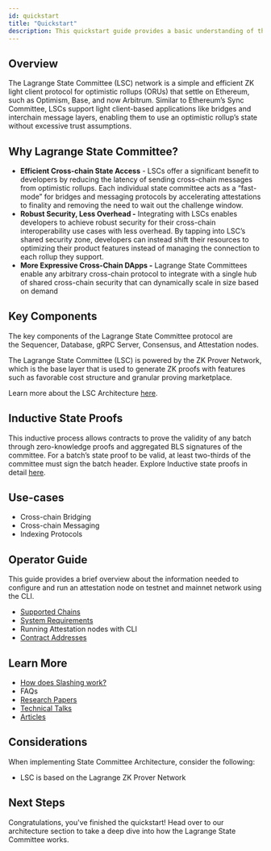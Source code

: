 ```yaml
---
id: quickstart
title: "Quickstart"
description: This quickstart guide provides a basic understanding of the Lagrange State Committee.
---
```


## Overview
The Lagrange State Committee (LSC) network is a simple and efficient ZK light client protocol for optimistic rollups (ORUs) that settle on Ethereum, such as Optimism, Base, and now Arbitrum. Similar to Ethereum’s Sync Committee, LSCs support light client-based applications like bridges and interchain message layers, enabling them to use an optimistic rollup’s state without excessive trust assumptions. 

## Why Lagrange State Committee?

- **Efficient Cross-chain State Access** - LSCs offer a significant benefit to developers by reducing the latency of sending cross-chain messages from optimistic rollups. Each individual state committee acts as a “fast-mode” for bridges and messaging protocols by accelerating attestations to finality and removing the need to wait out the challenge window.
- **Robust Security, Less Overhead -** Integrating with LSCs enables developers to achieve robust security for their cross-chain interoperability use cases with less overhead. By tapping into LSC’s shared security zone, developers can instead shift their resources to optimizing their product features instead of managing the connection to each rollup they support.
- **More Expressive Cross-Chain DApps -** Lagrange State Committees enable any arbitrary cross-chain protocol to integrate with a single hub of shared cross-chain security that can dynamically scale in size based on demand

## Key Components 

The key components of the Lagrange State Committee protocol are the Sequencer, Database, gRPC Server, Consensus, and Attestation nodes.

The Lagrange State Committee (LSC) is powered by the ZK Prover Network, which is the base layer that is used to generate ZK proofs with features such as favorable cost structure and granular proving marketplace. 

Learn more about the LSC Architecture [here](./architecture/architecture-overview.mdx).

## Inductive State Proofs

This inductive process allows contracts to prove the validity of any batch through zero-knowledge proofs and aggregated BLS signatures of the committee.  For a batch’s state proof to be valid, at least two-thirds of the committee must sign the batch header. Explore Inductive state proofs in detail [here](./inductive-state-proofs.md). 


## Use-cases

- Cross-chain Bridging
- Cross-chain Messaging
- Indexing Protocols

## Operator Guide

This guide provides a brief overview about the information needed to configure and run an attestation node on testnet and mainnet network using the CLI.

- [Supported Chains](./operator-guide/supported-chains.md)
- [System Requirements](./operator-guide/system-requirements.md)
- Running Attestation nodes with CLI
- [Contract Addresses](./operator-guide/contract-addresses.md)

## Learn More

- [How does Slashing work?](./slashing.md)
- FAQs
- [Research Papers](https://hackmd.io/@lagrange/lagrange-committee)
- [Technical Talks](https://www.youtube.com/@lagrangedev/videos)
- [Articles](https://lagrange.dev/blog)

## Considerations

When implementing State Committee Architecture, consider the following:

- LSC is based on the Lagrange ZK Prover Network

## Next Steps

Congratulations, you've finished the quickstart! Head over to our architecture section to take a deep dive into how the Lagrange State Committee works.
